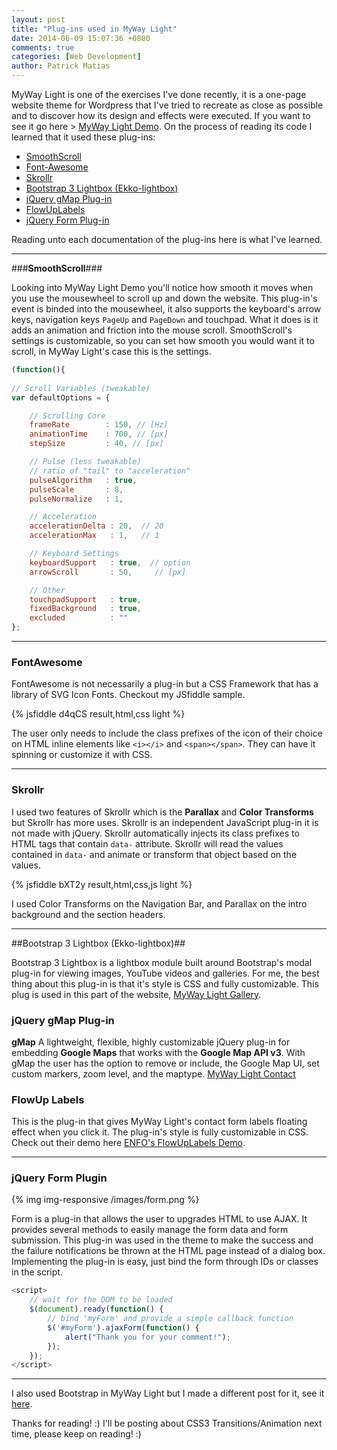 ```yaml
---
layout: post
title: "Plug-ins used in MyWay Light"
date: 2014-06-09 15:07:36 +0800
comments: true
categories: [Web Development]
author: Patrick Matias
---
```


MyWay Light is one of the exercises I've done recently, it is a one-page website theme for Wordpress that I've tried to recreate as close as possible and to discover how its design and effects were executed. <!-- more --> If you want to see it go here > [MyWay Light Demo](http://patzmatias.github.io/myway-light 'MyWay Light Theme by Awerest'). On the process of reading its code I learned that it used these plug-ins:

* [SmoothScroll](https://gist.github.com/galambalazs/6477177/ 'gist.github.com/galambalazs/6477177/')
* [Font-Awesome](http://fortawesome.github.io/Font-Awesome/ 'fortawesome.github.io/Font-Awesome/')
* [Skrollr](https://github.com/Prinzhorn/skrollr 'github.com/Prinzhorn/skrollr')
* [Bootstrap 3 Lightbox (Ekko-lightbox)](https://github.com/ashleydw/lightbox 'github.com/ashleydw/lightbox')
* [jQuery gMap Plug-in](https://github.com/marioestrada/jQuery-gMap 'github.com/marioestrada/jQuery-gMap')
* [FlowUpLabels](https://github.com/ENFOS/FlowupLabels.js 'github.com/ENFOS/FlowupLabels.js')
* [jQuery Form Plug-in](http://malsup.com/jquery/form/ 'malsup.com/jquery/form/')

Reading unto each documentation of the plug-ins here is what I've learned.
___

###**SmoothScroll**###

Looking into MyWay Light Demo you'll notice how smooth it moves when you use the mousewheel to scroll up and down the website. This plug-in's event is binded into the mousewheel, it also supports the keyboard's arrow keys, navigation keys `PageUp` and `PageDown` and touchpad. What it does is it adds an animation and friction into the mouse scroll. SmoothScroll's settings is customizable, so you can set how smooth you would want it to scroll, in MyWay Light's case this is the settings.

```javascript
(function(){
  
// Scroll Variables (tweakable)
var defaultOptions = {

    // Scrolling Core
    frameRate        : 150, // [Hz]
    animationTime    : 700, // [px]
    stepSize         : 40, // [px]

    // Pulse (less tweakable)
    // ratio of "tail" to "acceleration"
    pulseAlgorithm   : true,
    pulseScale       : 8,
    pulseNormalize   : 1,

    // Acceleration
    accelerationDelta : 20,  // 20
    accelerationMax   : 1,   // 1

    // Keyboard Settings
    keyboardSupport   : true,  // option
    arrowScroll       : 50,     // [px]

    // Other
    touchpadSupport   : true,
    fixedBackground   : true, 
    excluded          : ""    
};
```
___

### **FontAwesome** ###

FontAwesome is not necessarily a plug-in but a CSS Framework that has a library of SVG Icon Fonts. Checkout my JSfiddle sample.

{% jsfiddle d4qCS result,html,css light %}

The user only needs to include the class prefixes of the icon of their choice on HTML inline elements like `<i></i>` and `<span></span>`. They can have it spinning or customize it with CSS.
___

### **Skrollr** ###
I used two features of Skrollr which is the **Parallax** and **Color Transforms** but Skrollr has more uses. Skrollr is an independent JavaScript plug-in it is not made with jQuery. Skrollr automatically injects its class prefixes to HTML tags that contain `data-` attribute. Skrollr will read the values contained in `data-` and animate or transform that object based on the values.

{% jsfiddle bXT2y result,html,css,js light %}

I used Color Transforms on the Navigation Bar, and Parallax on the intro background and the section headers.
___
##Bootstrap 3 Lightbox (Ekko-lightbox)##

Bootstrap 3 Lightbox is a lightbox module built around Bootstrap's modal plug-in for viewing images, YouTube videos and galleries. For me, the best thing about this plug-in is that it's style is CSS and fully customizable. This plug is used in this part of the website, [MyWay Light Gallery](http://patzmatias.github.io/myway-light/#gallery-top 'MyWay Light Gallery').

### **jQuery gMap Plug-in** ###

**gMap** A lightweight, flexible, highly customizable jQuery plug-in for embedding **Google Maps** that works with the **Google Map API v3**. With gMap the user has the option to remove or include, the Google Map UI, set custom markers, zoom level, and the maptype. [MyWay Light Contact](http://patzmatias.github.io/myway-light/#contact-top 'MyWay Light Contact Section')

### **FlowUp Labels** ###

This is the plug-in that gives MyWay Light's contact form labels floating effect when you click it. The plug-in's style is fully customizable in CSS. Check out their demo here [ENFO's FlowUpLabels Demo]( http://enfos.com/FlowupLabels.js/demo/ 'FlowUpLabels Demo').
___
### **jQuery Form Plugin** ###

{% img img-responsive /images/form.png %}

Form is a plug-in that allows the user to upgrades HTML to use AJAX. It provides several methods to easily manage the form data and form submission. This plug-in was used in the theme to make the success and the failure notifications be thrown at the HTML page instead of a dialog box. Implementing the plug-in is easy, just bind the form through IDs or classes in the script.

```js
<script> 
    // wait for the DOM to be loaded 
    $(document).ready(function() { 
        // bind 'myForm' and provide a simple callback function 
        $('#myForm').ajaxForm(function() { 
            alert("Thank you for your comment!"); 
        }); 
    }); 
</script>
```
______
I also used Bootstrap in MyWay Light but I made a different post for it, see it  [here](http://patzmatias.github.io/blog/2014/06/04/bootstrap/ 'http://patzmatias.github.io/blog/2014/06/04/bootstrap/').

Thanks for reading! :) I'll be posting about CSS3 Transitions/Animation next time, please keep on reading! :)